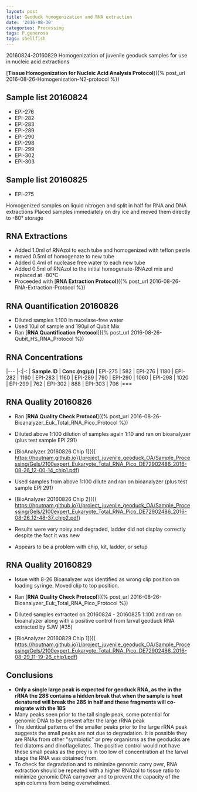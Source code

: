 ```yaml
---
layout: post
title: Geoduck homogenization and RNA extraction
date: '2016-08-30'
categories: Processing
tags: P.generosa
tags: shellfish
---
```


20160824-20160829
Homogenization of juvenile geoduck samples for use in nucleic acid extractions

[**Tissue Homogenization for Nucleic Acid Analysis Protocol**]({% post_url 2016-08-26-Homogenization-N2-protocol %})

## Sample list 20160824   
* EPI-276 
* EPI-282
* EPI-283
* EPI-289
* EPI-290
* EPI-298
* EPI-299
* EPI-302
* EPI-303
   
## Sample list 20160825  
* EPI-275 

Homogenized samples on liquid nitrogen and split in half for RNA and DNA extractions
Placed samples immediately on dry ice and moved them directly to -80° storage 

## RNA Extractions
* Added 1.0ml of RNAzol to each tube and homogenized with teflon pestle
* moved 0.5ml of homogenate to new tube
* Added 0.4ml of nuclease free water to each new tube
* Added 0.5ml of RNAzol to the initial homogenate-RNAzol mix and replaced at -80°C
* Proceeded with [**RNA Extraction Protocol**]({% post_url 2016-08-26-RNA-Extraction-Protocol %})

## RNA Quantification 20160826
* Diluted samples 1:100 in nucelase-free water
* Used 10µl of sample and 190µl of Qubit Mix
* Ran [**RNA Quantification Protocol**]({% post_url 2016-08-26-Qubit_HS_RNA_Protocol %})

## RNA Concentrations

|---
|-:|-:
| **Sample.ID** | **Conc.(ng/µl)** 
| EPI-275 | 582 
| EPI-276 | 1180 
| EPI-282 | 1160 
| EPI-283 | 1160 
| EPI-289 | 790 
| EPI-290 | 1060 
| EPI-298 | 1020 
| EPI-299 | 762 
| EPI-302 | 888 
| EPI-303 | 706 
|===

## RNA Quality 20160826
* Ran [**RNA Quality Check Protocol**]({% post_url 2016-08-26-Bioanalyzer_Euk_Total_RNA_Pico_Protocol %})

* Diluted above 1:100 dilution of samples again 1:10 and ran on bioanalyzer (plus test sample EPI 291)
* [BioAnalyzer 20160826 Chip 1]({{ https://hputnam.github.io}}/project_juvenile_geoduck_OA/Sample_Processing/Gels/2100expert_Eukaryote_Total_RNA_Pico_DE72902486_2016-08-26_12-00-14_chip1.pdf)

* Used samples from above 1:100 dilute and ran on bioanalyzer (plus test sample EPI 291)
* [BioAnalyzer 20160826 Chip 2]({{ https://hputnam.github.io}}/project_juvenile_geoduck_OA/Sample_Processing/Gels/2100expert_Eukaryote_Total_RNA_Pico_DE72902486_2016-08-26_12-48-37_chip2.pdf)

* Results were very noisy and degraded, ladder did not display correctly despite the fact it was new
* Appears to be a problem with chip, kit, ladder, or setup

## RNA Quality 20160829
* Issue with 8-26 Bioanalyzer was identified as wrong clip position on loading syringe. Moved clip to top position.
* Ran [**RNA Quality Check Protocol**]({% post_url 2016-08-26-Bioanalyzer_Euk_Total_RNA_Pico_Protocol %})

* Diluted samples extracted on 20160824 - 20160825 1:100 and ran on bioanalyzer along with a positive control from larval geoduck RNA extracted by SJW (#35)
* [BioAnalyzer 20160829 Chip 1]({{ https://hputnam.github.io}}/project_juvenile_geoduck_OA/Sample_Processing/Gels/2100expert_Eukaryote_Total_RNA_Pico_DE72902486_2016-08-29_11-19-26_chip1.pdf)


## Conclusions
* **Only a single large peak is expected for geoduck RNA, as the in the rRNA the 28S contains a hidden break that when the sample is heat denatured will break the 28S in half and these fragments will co-migrate with the 18S** 
* Many peaks seen prior to the tall single peak, some potential for genomic DNA to be present after the large rRNA peak
* The identical patterns of the smaller peaks prior to the large rRNA peak suggests the small peaks are not due to degradation. It is possible they are RNAs from other "symbiotic" or prey organisms as the geoducks are fed diatoms and dinoflagellates. The positive control would not have these small peaks as the prey is in too low of concentration at the larval stage the RNA was obtained from.
* To check for degradation and to minimize genomic carry over, RNA extraction should be repeated with a higher RNAzol to tissue ratio to minimize genomic DNA carryover and to prevent the capacity of the spin columns from being overwhelmed.
